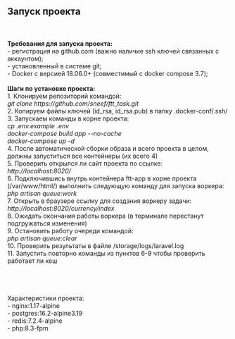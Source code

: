 ## Запуск проекта
<br>
<br>
<strong>Требования для запуска проекта:</strong><br>
- регистрация на github.com (важно наличие ssh ключей связанных с аккаунтом);<br>
- установленный в системе git;<br>
- Docker с версией 18.06.0+ (совместимый с docker compose 3.7);<br>
<br>
<strong>Шаги по установке проекта:</strong><br>
1. Клонируем репозиторий командой:<br>
<i>git clone https://github.com/sneef/ftt_task.git</i><br>
2. Копируем файлы ключей (id_rsa, id_rsa.pub) в папку .docker-conf/.ssh/<br>
3. Запускаем команды в корне проекта:<br>
<i>cp .env.example .env</i><br>
<i>docker-compose build app --no-cache</i><br>
<i>docker-compose up -d</i><br>
4. После автоматической сборки образа и всего проекта в целом, должны запуститься все контейнеры (их всего 4)<br>
5. Проверить открылся ли сайт проекта по ссылке:<br>
<i>http://localhost:8020/</i><br>
6. Подключившись внутрь контейнера ftt-app в корне проекта (/var/www/html/) выполнить следующую команду для запуска воркера:<br>
<i>php artisan queue:work</i><br>
7. Открыть в браузере ссылку для создания воркеру задачи:<br>
<i>http://localhost:8020/currency/index</i><br>
8. Ожидать окончания работы воркера (в терминале перестанут подгружаться изменения)<br>
9. Остановить работу очереди командой:<br>
<i>php artisan queue:clear</i><br>
10. Проверить результаты в файле /storage/logs/laravel.log<br>
11. Запустить повторно команды из пунктов 6-9 чтобы проверить работает ли кеш<br>
<br>
<br>
<br>
<br>
<stong>Характеристики проекта:</strong><br>
- nginx:1.17-alpine<br>
- postgres:16.2-alpine3.19<br>
- redis:7.2.4-alpine<br>
- php:8.3-fpm<br>